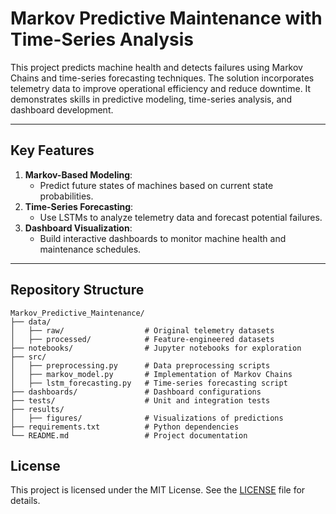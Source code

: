 # Markov Predictive Maintenance with Time-Series Analysis

This project predicts machine health and detects failures using Markov Chains and time-series forecasting techniques. The solution incorporates telemetry data to improve operational efficiency and reduce downtime. It demonstrates skills in predictive modeling, time-series analysis, and dashboard development.

---

## Key Features

1. **Markov-Based Modeling**:
   - Predict future states of machines based on current state probabilities.
2. **Time-Series Forecasting**:
   - Use LSTMs to analyze telemetry data and forecast potential failures.
3. **Dashboard Visualization**:
   - Build interactive dashboards to monitor machine health and maintenance schedules.

---

## Repository Structure

```
Markov_Predictive_Maintenance/
├── data/
│   ├── raw/                  # Original telemetry datasets
│   ├── processed/            # Feature-engineered datasets
├── notebooks/                # Jupyter notebooks for exploration
├── src/
│   ├── preprocessing.py      # Data preprocessing scripts
│   ├── markov_model.py       # Implementation of Markov Chains
│   ├── lstm_forecasting.py   # Time-series forecasting script
├── dashboards/               # Dashboard configurations
├── tests/                    # Unit and integration tests
├── results/
│   ├── figures/              # Visualizations of predictions
├── requirements.txt          # Python dependencies
└── README.md                 # Project documentation
```
## License
This project is licensed under the MIT License. See the [LICENSE](LICENSE) file for details.